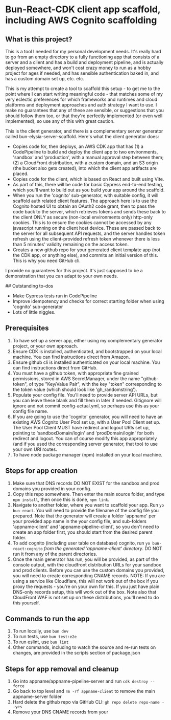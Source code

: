 # Bun-React-CDK client app scaffold, including AWS Cognito scaffolding

## What is this project?

This is a tool I needed for my personal development needs. It's really hard to go from an empty directory to a fully functioning app that consists of a server and a client and has a build and deployment pipeline, and is actually deployed somewhere, and won't cost crazy money to run as a hobby project for ages if needed, and has sensible authentication baked in, and has a custom domain set up, etc. etc.

This is my attempt to create a tool to scaffold this setup - to get me to the point where I can start writing meaningful code - that matches some of my very eclectic preferences for which frameworks and runtimes and cloud platforms and deployment approaches and auth strategy I want to use. I make no guarantees that any of these are sensible, or suggestions that you should follow them too, or that they're perfectly implemented (or even well implemented), so use any of this with great caution.

This is the client generator, and there is a complementary server generator called bun-elysia-server-scaffold. Here's what the client generator does:

- Copies code for, then deploys, an AWS CDK app that has (1) a CodePipeline to build and deploy the client app to two environments, 'sandbox' and 'production', with a manual approval step between them; (2) a CloudFront distribution, with a custom domain, and an S3 origin (the bucket also gets created), into which the client app artifacts are placed.
- Copies code for the client, which is based on React and built using Vite.
- As part of this, there will be code for basic Cypress end-to-end testing, which you'll want to build out as you build your app around the scaffold.
- When you run the 'cognito' sub-generator, with suitable config, it will scaffold auth related client features. The approach here is to use the Cognito hosted UI to obtain an OAuth2 code grant, then to pass the code back to the server, which retrieves tokens and sends these back to the client ONLY as secure (non-local environments only) http-only cookies. This is to ensure the cookies cannot be accessed by any javascript running on the client host device. These are passed back to the server for all subsequent API requests, and the server handles token refresh using the client-provided refresh token whenever there is less than 5 minutes' validity remaining on the access token.
- Creates a new github repo for your generated client template app (not the CDK app, or anything else), and commits an initial version of this. This is why you need GitHub cli.

I provide no guarantees for this project. It's just supposed to be a demonstration that you can adapt to your own needs.

## Outstanding to-dos

- Make Cypress tests run in CodePipeline
- Improve idempotency and checks for correct starting folder when using 'cognito' sub-generator
- Lots of little niggles.

## Prerequisites

1. To have set up a server app, either using my complementary generator project, or your own approach.
2. Ensure CDK is installed, authenticated, and bootstrapped on your local machine. You can find instructions direct from Amazon.
3. Ensure github cli is installed authenticated on your local machine. You can find instructions direct from GitHub.
4. You must have a github token, with appropriate fine grained permissions, stored in AWS SecretManager, under the name "github-token", of type "Key/Value Pair", with the key "token" corresponding to the token value (which should look like 'gh_randomstring').
5. Populate your config file. You'll need to provide server API URLs, but you can leave these blank and fill them in later if needed. Gitignore will ignore and not commit config-actual.yml, so perhaps use this as your config file name.
6. If you are going to use the 'cognito' generator, you will need to have an existing AWS Cognito User Pool set up, with a User Pool Client set up. The User Pool Client MUST have redirect and logout URIs set up, pointing to 'sandboxDomain/login' and 'prodDomain/login' for both redirect and logout. You can of course modify this app appropriately (and if you used the corresponding server generator, that too) to use your own URI routes.
7. To have node package manager (npm) installed on your local machine.

## Steps for app creation

1. Make sure that DNS records DO NOT EXIST for the sandbox and prod domains you provided in your config.
2. Copy this repo somewhere. Then enter the main source folder, and type `npm install`, then once this is done, `npm link`.
3. Navigate to another folder, where you want to scaffold your app. Run `yo bun-react`. You will need to provide the filename of the config file you prepared. Note that the generator will create a folder 'appname' per your provided app name in the your config file, and sub-folders 'appname-client' and 'appname-pipeline-client', so you don't need to create an app folder first, you should start from the desired parent folder.
4. To add cognito (including user table on database) cognito, run `yo bun-react:cognito` _from the generated 'appname-client' directory_. DO NOT run it from any of the parent directories.
5. Once the main generator has run, you will be provided, as part of the console output, with the cloudfront distribution URLs for your sandbox and prod clients. Before you can use the custom domains you provided, you will need to create corresponding CNAME records. NOTE: If you are using a service like Cloudflare, this will not work out of the box if you proxy the requests - you're on your own for this. If you just have plain DNS-only records setup, this will work out of the box. Note also that CloudFront WAF is not set up on these distributions, you'll need to do this yourself.

## Commands to run the app

1. To run locally, use `bun dev`
2. To run tests, use `bun test:e2e`
3. To run eslint, use `bun lint`
4. Other commands, including to watch the source and re-run tests on changes, are provided in the scripts section of package.json

## Steps for app removal and cleanup

1. Go into appname/appname-pipeline-server and run `cdk destroy --force`
2. Go back to top level and `rm -rf appname-client` to remove the main appname-server folder
3. Hard delete the github repo via GitHub CLI: `gh repo delete repo-name --yes`
4. Remove your DNS CNAME records from your
